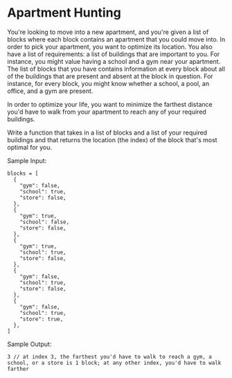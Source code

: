 # Apartment Hunting

You're looking to move into a new apartment, and you're given a list of blocks where each block contains an apartment that you could move into. In order to pick your apartment, you want to optimize its location. You also have a list of requirements: a list of buildings that are important to you. For instance, you might value having a school and a gym near your apartment. The list of blocks that you have contains information at every block about all of the buildings that are present and absent at the block in question. For instance, for every block, you might know whether a school, a pool, an office, and a gym are present.

In order to optimize your life, you want to minimize the farthest distance you'd have to walk from your apartment to reach any of your required buildings.

Write a function that takes in a list of blocks and a list of your required buildings and that returns the location (the index) of the block that's most optimal for you.

Sample Input:

```
blocks = [
  {
    "gym": false,
    "school": true,
    "store": false,
  },
  {
    "gym": true,
    "school": false,
    "store": false,
  },
  {
    "gym": true,
    "school": true,
    "store": false,
  },
  {
    "gym": false,
    "school": true,
    "store": false,
  },
  {
    "gym": false,
    "school": true,
    "store": true,
  },
]
```

Sample Output:

`3 // at index 3, the farthest you'd have to walk to reach a gym, a school, or a store is 1 block; at any other index, you'd have to walk farther`